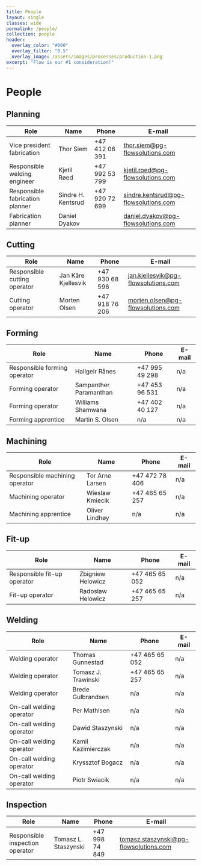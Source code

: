 ```yaml
---
title: People
layout: single
classes: wide
permalink: /people/
collection: people
header:
  overlay_color: "#000"
  overlay_filter: "0.5"
  overlay_image: /assets/images/processes/production-1.png
excerpt: "Flow is our #1 consideration!"
---
```

# People

## Planning

| Role | Name | Phone | E-mail |  
|-|-|-|-|  
| Vice president fabrication | Thor Siem | +47 412 06 391 | thor.siem@pg-flowsolutions.com |
| Responsible welding engineer | Kjetil Røed | +47 992 53 799 | kjetil.roed@pg-flowsolutions.com |
| Responsible fabrication planner | Sindre H. Kentsrud | +47 920 72 699 | sindre.kentsrud@pg-flowsolutions.com |  
| Fabrication planner | Daniel Dyakov |  | daniel.dyakov@pg-flowsolutions.com |  

## Cutting

| Role | Name | Phone | E-mail |  
|-|-|-|-|  
| Responsible cutting operator | Jan Kåre Kjellesvik | +47 930 68 596 | jan.kjellesvik@pg-flowsolutions.com |  
| Cutting operator | Morten Olsen | +47 918 76 206 | morten.olsen@pg-flowsolutions.com |  

## Forming

| Role | Name | Phone | E-mail |  
|-|-|-|-|  
| Responsible forming operator | Hallgeir Rånes | +47 995 49 298 | n/a |  
| Forming operator | Sampanther Paramanthan | +47 453 96 531 | n/a |
| Forming operator | Williams Shamwana | +47 402 40 127 | n/a |  
| Forming apprentice | Martin S. Olsen | n/a | n/a |  

## Machining

| Role | Name | Phone | E-mail |  
|-|-|-|-|  
| Responsible machining operator | Tor Arne Larsen | +47 472 78 406 | n/a |  
| Machining operator | Wieslaw Kmiecik | +47 465 65 257 | n/a |  
| Machining apprentice | Oliver Lindhøy | n/a | n/a |  

## Fit-up

| Role | Name | Phone | E-mail |  
|-|-|-|-|  
| Responsible fit-up operator | Zbigniew Helowicz | +47 465 65 052 | n/a |  
| Fit-up operator | Radoslaw Helowicz | +47 465 65 257 | n/a |  

## Welding

| Role | Name | Phone | E-mail |  
|-|-|-|-|  
| Welding operator | Thomas Gunnestad | +47 465 65 052 | n/a |  
| Welding operator | Tomasz J. Trawinski | +47 465 65 257 | n/a |  
| Welding operator | Brede Gulbrandsen | n/a | n/a |  
| On-call welding operator | Per Mathisen | n/a | n/a |  
| On-call welding operator | Dawid Staszynski | n/a | n/a |  
| On-call welding operator | Kamil Kazimierczak | n/a | n/a |  
| On-call welding operator | Kryssztof Bogacz | n/a | n/a |  
| On-call welding operator | Piotr Swiacik | n/a | n/a |  

## Inspection

| Role | Name | Phone | E-mail |  
|-|-|-|-|  
| Responsible inspection operator | Tomasz L. Staszynski | +47 998 74 849 | tomasz.staszynski@pg-flowsolutions.com |  

